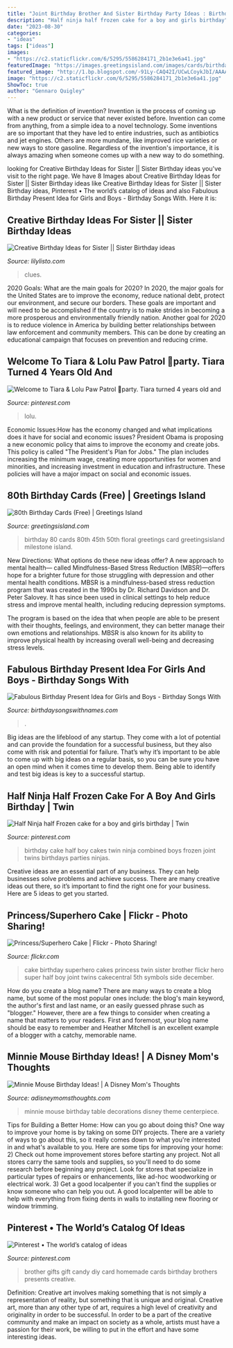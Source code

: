 ```yaml
---
title: "Joint Birthday Brother And Sister Birthday Party Ideas : Birthday Cake Half Boy Cakes Twin Ninja Combined Boys Frozen Joint Twins Birthdays Parties Ninjas"
description: "Half ninja half frozen cake for a boy and girls birthday"
date: "2023-08-30"
categories:
- "ideas"
tags: ["ideas"]
images:
- "https://c2.staticflickr.com/6/5295/5586284171_2b1e3e6a41.jpg"
featuredImage: "https://images.greetingsisland.com/images/cards/birthday/milestone/previews/floral-80.png?auto=format,compress&amp;w=440"
featured_image: "http://1.bp.blogspot.com/-91Ly-CAQ42I/UCwLCoykJbI/AAAAAAAAE0c/1O1JJTtGX34/s1600/IMG_1701.jpg"
image: "https://c2.staticflickr.com/6/5295/5586284171_2b1e3e6a41.jpg"
ShowToc: true
author: "Gennaro Quigley"
---
```



What is the definition of invention?
Invention is the process of coming up with a new product or service that never existed before. Invention can come from anything, from a simple idea to a novel technology. Some inventions are so important that they have led to entire industries, such as antibiotics and jet engines. Others are more mundane, like improved rice varieties or new ways to store gasoline. Regardless of the invention's importance, it is always amazing when someone comes up with a new way to do something.

	

		
looking for Creative Birthday Ideas for Sister || Sister Birthday ideas you've visit to the right page. We have 8 Images about Creative Birthday Ideas for Sister || Sister Birthday ideas like Creative Birthday Ideas for Sister || Sister Birthday ideas, Pinterest • The world’s catalog of ideas and also Fabulous Birthday Present Idea for Girls and Boys - Birthday Songs With. Here it is:
		
    
## Creative Birthday Ideas For Sister || Sister Birthday Ideas

<img loading=lazy src="https://lilylisto.com/wp-content/uploads/2020/03/Surprise-Party-1024x683.jpg" onerror="this.onerror=null;this.src='https://tse3.mm.bing.net/th?id=OIP.PRIiXEgz_0DbIQ_klNuRbgHaE8&amp;pid=15.1';" alt="Creative Birthday Ideas for Sister || Sister Birthday ideas">

_Source: lilylisto.com_

>clues. 

	

2020 Goals: What are the main goals for 2020?
In 2020, the major goals for the United States are to improve the economy, reduce national debt, protect our environment, and secure our borders. These goals are important and will need to be accomplished if the country is to make strides in becoming a more prosperous and environmentally friendly nation. Another goal for 2020 is to reduce violence in America by building better relationships between law enforcement and community members. This can be done by creating an educational campaign that focuses on prevention and reducing crime.

    
## Welcome To Tiara &amp; Lolu Paw Patrol 🐶party. Tiara Turned 4 Years Old And

<img loading=lazy src="https://i.pinimg.com/736x/42/e4/a3/42e4a386ec7efc8f5b548c5aa13ed624.jpg" onerror="this.onerror=null;this.src='https://tse3.mm.bing.net/th?id=OIP.ow8xUj_5_NbyaPvZ1MomdQHaHl&amp;pid=15.1';" alt="Welcome to Tiara &amp; Lolu Paw Patrol 🐶party. Tiara turned 4 years old and">

_Source: pinterest.com_

>lolu. 

	

Economic Issues:How has the economy changed and what implications does it have for social and economic issues?
President Obama is proposing a new economic policy that aims to improve the economy and create jobs. This policy is called "The President's Plan for Jobs." The plan includes increasing the minimum wage, creating more opportunities for women and minorities, and increasing investment in education and infrastructure. These policies will have a major impact on social and economic issues.

    
## 80th Birthday Cards (Free) | Greetings Island

<img loading=lazy src="https://images.greetingsisland.com/images/cards/birthday/milestone/previews/floral-80.png?auto=format,compress&amp;w=440" onerror="this.onerror=null;this.src='https://tse4.mm.bing.net/th?id=OIP.x75Qn7r1JHfBJtrENRjXuwAAAA&amp;pid=15.1';" alt="80th Birthday Cards (Free) | Greetings Island">

_Source: greetingsisland.com_

>birthday 80 cards 80th 45th 50th floral greetings card greetingsisland milestone island. 

	

New Directions: What options do these new ideas offer?
A new approach to mental health— called Mindfulness-Based Stress Reduction (MBSR)—offers hope for a brighter future for those struggling with depression and other mental health conditions.
MBSR is a mindfulness-based stress reduction program that was created in the 1990s by Dr. Richard Davidson and Dr. Peter Salovey. It has since been used in clinical settings to help reduce stress and improve mental health, including reducing depression symptoms.

The program is based on the idea that when people are able to be present with their thoughts, feelings, and environment, they can better manage their own emotions and relationships. MBSR is also known for its ability to improve physical health by increasing overall well-being and decreasing stress levels.

    
## Fabulous Birthday Present Idea For Girls And Boys - Birthday Songs With

<img loading=lazy src="https://birthdaysongswithnames.com/wp-content/uploads/2014/03/Birthday-Presents-box.jpg" onerror="this.onerror=null;this.src='https://tse4.mm.bing.net/th?id=OIP.Iw8htg9IPZaaJIcyR2zR8gHaE8&amp;pid=15.1';" alt="Fabulous Birthday Present Idea for Girls and Boys - Birthday Songs With">

_Source: birthdaysongswithnames.com_

>. 

	

Big ideas are the lifeblood of any startup. They come with a lot of potential and can provide the foundation for a successful business, but they also come with risk and potential for failure. That’s why it’s important to be able to come up with big ideas on a regular basis, so you can be sure you have an open mind when it comes time to develop them. Being able to identify and test big ideas is key to a successful startup.

    
## Half Ninja Half Frozen Cake For A Boy And Girls Birthday | Twin

<img loading=lazy src="https://i.pinimg.com/736x/f9/7f/49/f97f496f233d891cc03a919fc21354eb--twin-birthday-birthday-parties.jpg" onerror="this.onerror=null;this.src='https://tse1.mm.bing.net/th?id=OIP.jaA7satM2nRYanmNpAhlrwHaJ3&amp;pid=15.1';" alt="Half Ninja half Frozen cake for a boy and girls birthday | Twin">

_Source: pinterest.com_

>birthday cake half boy cakes twin ninja combined boys frozen joint twins birthdays parties ninjas. 

	

Creative ideas are an essential part of any business. They can help businesses solve problems and achieve success. There are many creative ideas out there, so it’s important to find the right one for your business. Here are 5 ideas to get you started.

    
## Princess/Superhero Cake | Flickr - Photo Sharing!

<img loading=lazy src="https://c2.staticflickr.com/6/5295/5586284171_2b1e3e6a41.jpg" onerror="this.onerror=null;this.src='https://tse2.mm.bing.net/th?id=OIP.T3LM8mvwQX87O9Yc3SykdAAAAA&amp;pid=15.1';" alt="Princess/Superhero Cake | Flickr - Photo Sharing!">

_Source: flickr.com_

>cake birthday superhero cakes princess twin sister brother flickr hero super half boy joint twins cakecentral 5th symbols side december. 

	

How do you create a blog name?
There are many ways to create a blog name, but some of the most popular ones include: the blog's main keyword, the author's first and last name, or an easily guessed phrase such as "blogger." However, there are a few things to consider when creating a name that matters to your readers. First and foremost, your blog name should be easy to remember and Heather Mitchell is an excellent example of a blogger with a catchy, memorable name.

    
## Minnie Mouse Birthday Ideas! | A Disney Mom&#039;s Thoughts

<img loading=lazy src="http://1.bp.blogspot.com/-91Ly-CAQ42I/UCwLCoykJbI/AAAAAAAAE0c/1O1JJTtGX34/s1600/IMG_1701.jpg" onerror="this.onerror=null;this.src='https://tse4.mm.bing.net/th?id=OIP.pxkmcmBHyO2MD1f2TmdFMgHaFi&amp;pid=15.1';" alt="Minnie Mouse Birthday Ideas! | A Disney Mom&#039;s Thoughts">

_Source: adisneymomsthoughts.com_

>minnie mouse birthday table decorations disney theme centerpiece. 

	

Tips for Building a Better Home: How can you go about doing this?
One way to improve your home is by taking on some DIY projects. There are a variety of ways to go about this, so it really comes down to what you're interested in and what's available to you. Here are some tips for improving your home: 
2) Check out home improvement stores before starting any project. Not all stores carry the same tools and supplies, so you'll need to do some research before beginning any project. Look for stores that specialize in particular types of repairs or enhancements, like ad-hoc woodworking or electrical work. 
3) Get a good localpenter if you can't find the supplies or know someone who can help you out. A good localpenter will be able to help with everything from fixing dents in walls to installing new flooring or window trimming.

    
## Pinterest • The World’s Catalog Of Ideas

<img loading=lazy src="https://s-media-cache-ak0.pinimg.com/564x/64/ca/dd/64caddade70a2c6d0ec1aecb87f3310c.jpg" onerror="this.onerror=null;this.src='https://tse1.mm.bing.net/th?id=OIP.m17RYdbNRDOZzoPRqVTaMwHaJ4&amp;pid=15.1';" alt="Pinterest • The world’s catalog of ideas">

_Source: pinterest.com_

>brother gifts gift candy diy card homemade cards birthday brothers presents creative. 

	

Definition: Creative art involves making something that is not simply a representation of reality, but something that is unique and original.
Creative art, more than any other type of art, requires a high level of creativity and originality in order to be successful. In order to be a part of the creative community and make an impact on society as a whole, artists must have a passion for their work, be willing to put in the effort and have some interesting ideas.

